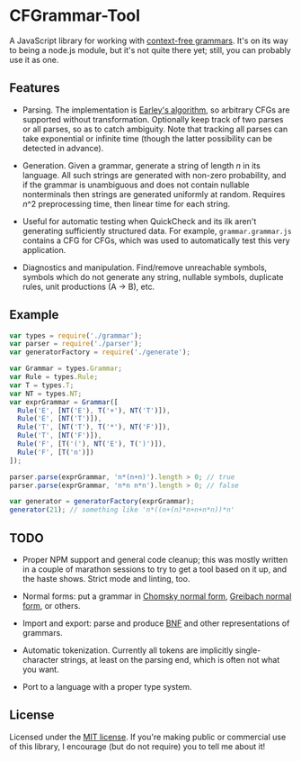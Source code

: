 CFGrammar-Tool
==============

A JavaScript library for working with [context-free grammars](http://en.wikipedia.org/wiki/Context-free_grammar). It's on its way to being a node.js module, but it's not quite there yet; still, you can probably use it as one.


Features
--------

* Parsing. The implementation is [Earley's algorithm](http://en.wikipedia.org/wiki/Earley_parser), so arbitrary CFGs are supported without transformation. Optionally keep track of two parses or all parses, so as to catch ambiguity. Note that tracking all parses can take exponential or infinite time (though the latter possibility can be detected in advance).

* Generation. Given a grammar, generate a string of length *n* in its language. All such strings are generated with non-zero probability, and if the grammar is unambiguous and does not contain nullable nonterminals then strings are generated uniformly at random. Requires *n*^2 preprocessing time, then linear time for each string.
 - Useful for automatic testing when QuickCheck and its ilk aren't generating sufficiently structured data. For example, `grammar.grammar.js` contains a CFG for CFGs, which was used to automatically test this very application. 

* Diagnostics and manipulation. Find/remove unreachable symbols, symbols which do not generate any string, nullable symbols, duplicate rules, unit productions (A -> B), etc.


Example
-------

```javascript
var types = require('./grammar');
var parser = require('./parser');
var generatorFactory = require('./generate');

var Grammar = types.Grammar;
var Rule = types.Rule;
var T = types.T;
var NT = types.NT;
var exprGrammar = Grammar([
  Rule('E', [NT('E'), T('+'), NT('T')]),
  Rule('E', [NT('T')]),
  Rule('T', [NT('T'), T('*'), NT('F')]),
  Rule('T', [NT('F')]),
  Rule('F', [T('('), NT('E'), T(')')]),
  Rule('F', [T('n')])
]);

parser.parse(exprGrammar, 'n*(n+n)').length > 0; // true
parser.parse(exprGrammar, 'n*n n*n').length > 0; // false

var generator = generatorFactory(exprGrammar);
generator(21); // something like 'n*((n+(n)*n+n+n*n))*n'
```

TODO
----

* Proper NPM support and general code cleanup; this was mostly written in a couple of marathon sessions to try to get a tool based on it up, and the haste shows. Strict mode and linting, too.

* Normal forms: put a grammar in [Chomsky normal form](http://en.wikipedia.org/wiki/Chomsky_normal_form), [Greibach normal form](http://en.wikipedia.org/wiki/Greibach_normal_form), or others.

* Import and export: parse and produce [BNF](http://en.wikipedia.org/wiki/Backus%E2%80%93Naur_Form) and other representations of grammars.

* Automatic tokenization. Currently all tokens are implicitly single-character strings, at least on the parsing end, which is often not what you want.

* Port to a language with a proper type system.


License
-------

Licensed under the [MIT license](http://opensource.org/licenses/MIT). If you're making public or commercial use of this library, I encourage (but do not require) you to tell me about it!
